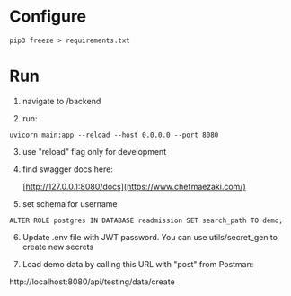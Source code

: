 

# Configure

  `pip3 freeze > requirements.txt`

# Run



1. navigate to /backend

2. run:

  `uvicorn main:app --reload --host 0.0.0.0 --port 8080`

3. use "reload" flag only for development

4. find swagger docs here:

   [http://127.0.0.1:8080/docs](https://www.chefmaezaki.com/)
5. set schema for username

  `ALTER ROLE postgres IN DATABASE readmission SET search_path TO demo;`

6. Update .env file with JWT password.  You can use utils/secret_gen to create new secrets

7. Load demo data by calling this URL with "post" from Postman:

  http://localhost:8080/api/testing/data/create


